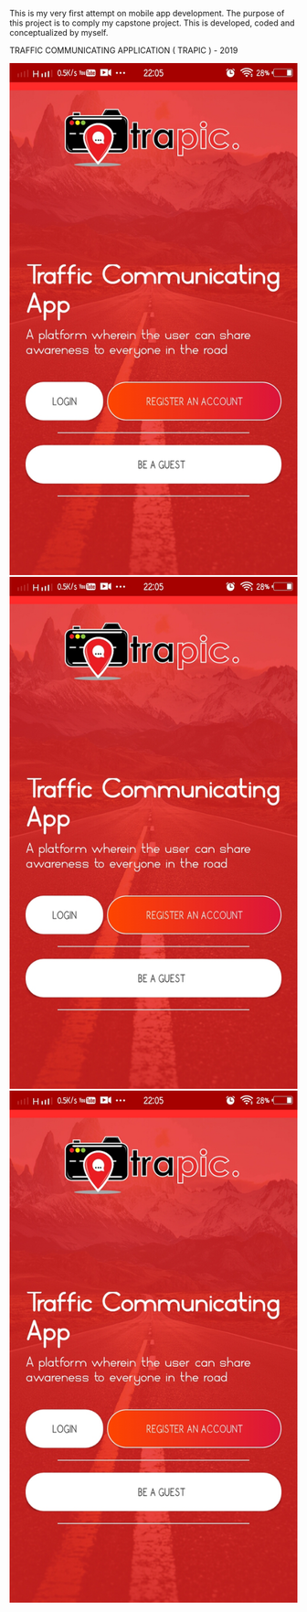 This is my very first attempt on mobile app development.
The purpose of this project is to comply my capstone project. This is developed, coded and conceptualized by myself.

TRAFFIC COMMUNICATING APPLICATION ( TRAPIC ) - 2019

![Test Image 7](https://github.com/reidsolon/corona_tracker/blob/master/readme_img/1.jpg)
![Test Image 7](https://github.com/reidsolon/corona_tracker/blob/master/readme_img/1.jpg)
![Test Image 7](https://github.com/reidsolon/corona_tracker/blob/master/readme_img/1.jpg)
